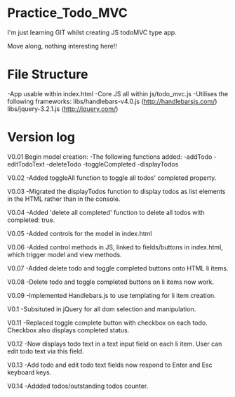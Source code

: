 # Practice_Todo_MVC
I'm just learning GIT whilst creating JS todoMVC type app.

Move along, nothing interesting here!!

# File Structure

  -App usable within index.html
  -Core JS all within js/todo_mvc.js
  -Utilises the following frameworks:
  	libs/handlebars-v4.0.js   (http://handlebarsjs.com/)
  	libs/jquery-3.2.1.js      (http://jquery.com/)

# Version log
V0.01 Begin model creation:
  -The following functions added:
    -addTodo
    -editTodoText
    -deleteTodo
    -toggleCompleted
    -displayTodos
    
V0.02 
  -Added toggleAll function to toggle all todos' completed property.
  
V0.03
  -Migrated the displayTodos function to display todos as list elements in the HTML rather than in the console.

V0.04
  -Added 'delete all completed' function to delete all todos with completed: true.
  
V0.05
  -Added controls for the model in index.html
  
V0.06
  -Added control methods in JS, linked to fields/buttons in index.html, which trigger model and view methods.

V0.07
  -Added delete todo and toggle completed buttons onto HTML li items.

V0.08
  -Delete todo and toggle completed buttons on li items now work.

V0.09
  -Implemented Handlebars.js to use templating for li item creation.

V0.1
  -Subsituted in jQuery for all dom selection and manipulation.

V0.11
  -Replaced toggle complete button with checkbox on each todo. Checkbox also displays completed status.

V0.12
  -Now displays todo text in a text input field on each li item. User can edit todo text via this field.

V0.13
  -Add todo and edit todo text fields now respond to Enter and Esc keyboard keys.

V0.14
  -Addded todos/outstanding todos counter.
